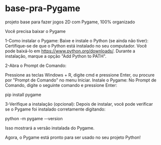 # base-pra-Pygame
projeto base para fazer jogos 2D com Pygame, 100% organizado

Você precisa baixar o Pygame

1-Como instalar o Pygame:
Baixe e instale o Python (se ainda não tiver):
Certifique-se de que o Python está instalado no seu computador. Você pode baixá-lo em https://www.python.org/downloads/. Durante a instalação, marque a opção "Add Python to PATH".

2-Abra o Prompt de Comando:

Pressione as teclas Windows + R, digite cmd e pressione Enter, ou procure por "Prompt de Comando" no menu Iniciar.
Instale o Pygame:
No Prompt de Comando, digite o seguinte comando e pressione Enter:

pip install pygame

3-Verifique a instalação (opcional):
Depois de instalar, você pode verificar se o Pygame foi instalado corretamente digitando:

python -m pygame --version

Isso mostrará a versão instalada do Pygame.

Agora, o Pygame está pronto para ser usado no seu projeto Python!
